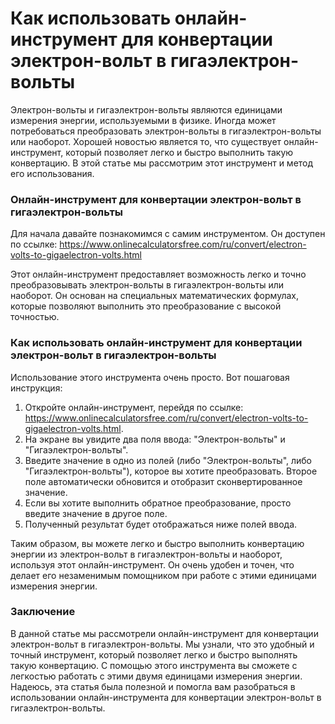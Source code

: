 Как использовать онлайн-инструмент для конвертации электрон-вольт в гигаэлектрон-вольты
=======================================================================================

Электрон-вольты и гигаэлектрон-вольты являются единицами измерения энергии, используемыми в физике. Иногда может потребоваться преобразовать электрон-вольты в гигаэлектрон-вольты или наоборот. Хорошей новостью является то, что существует онлайн-инструмент, который позволяет легко и быстро выполнить такую конвертацию. В этой статье мы рассмотрим этот инструмент и метод его использования.

### Онлайн-инструмент для конвертации электрон-вольт в гигаэлектрон-вольты

Для начала давайте познакомимся с самим инструментом. Он доступен по ссылке: <https://www.onlinecalculatorsfree.com/ru/convert/electron-volts-to-gigaelectron-volts.html>

Этот онлайн-инструмент предоставляет возможность легко и точно преобразовывать электрон-вольты в гигаэлектрон-вольты или наоборот. Он основан на специальных математических формулах, которые позволяют выполнить это преобразование с высокой точностью.

### Как использовать онлайн-инструмент для конвертации электрон-вольт в гигаэлектрон-вольты

Использование этого инструмента очень просто. Вот пошаговая инструкция:

1. Откройте онлайн-инструмент, перейдя по ссылке: <https://www.onlinecalculatorsfree.com/ru/convert/electron-volts-to-gigaelectron-volts.html>.
2. На экране вы увидите два поля ввода: "Электрон-вольты" и "Гигаэлектрон-вольты".
3. Введите значение в одно из полей (либо "Электрон-вольты", либо "Гигаэлектрон-вольты"), которое вы хотите преобразовать. Второе поле автоматически обновится и отобразит сконвертированное значение.
4. Если вы хотите выполнить обратное преобразование, просто введите значение в другое поле.
5. Полученный результат будет отображаться ниже полей ввода.

Таким образом, вы можете легко и быстро выполнить конвертацию энергии из электрон-вольт в гигаэлектрон-вольты и наоборот, используя этот онлайн-инструмент. Он очень удобен и точен, что делает его незаменимым помощником при работе с этими единицами измерения энергии.

### Заключение

В данной статье мы рассмотрели онлайн-инструмент для конвертации электрон-вольт в гигаэлектрон-вольты. Мы узнали, что это удобный и точный инструмент, который позволяет легко и быстро выполнять такую конвертацию. С помощью этого инструмента вы сможете с легкостью работать с этими двумя единицами измерения энергии. Надеюсь, эта статья была полезной и помогла вам разобраться в использовании онлайн-инструмента для конвертации электрон-вольт в гигаэлектрон-вольты.